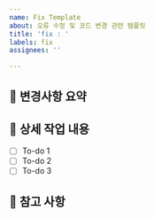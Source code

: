 ```yaml
---
name: Fix Template
about: 오류 수정 및 코드 변경 관련 템플릿
title: 'fix : '
labels: fix
assignees: ''

---
```


## 🤷 변경사항 요약

## 🔨 상세 작업 내용
- [ ] To-do 1
- [ ] To-do 2
- [ ] To-do 3

## 📄 참고 사항
